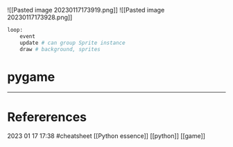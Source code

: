 ![[Pasted image 20230117173919.png]]
![[Pasted image 20230117173928.png]]
```python
loop: 
	event 
	update # can group Sprite instance
	draw # background, sprites
```





# pygame
--- 
# Refererences 




2023 01 17 17:38
#cheatsheet  [[Python essence]] [[python]] [[game]]